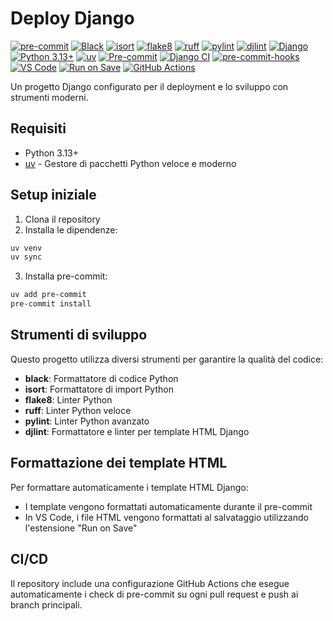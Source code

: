 # Deploy Django

[![pre-commit](https://img.shields.io/badge/pre--commit-enabled-brightgreen?logo=pre-commit)](https://github.com/pre-commit/pre-commit)
[![Black](https://img.shields.io/badge/code%20style-black-000000.svg)](https://github.com/psf/black)
[![isort](https://img.shields.io/badge/%20imports-isort-%231674b1?style=flat)](https://pycqa.github.io/isort/)
[![flake8](https://img.shields.io/badge/linting-flake8-yellowgreen)](https://github.com/PyCQA/flake8)
[![ruff](https://img.shields.io/badge/ruff-enabled-blueviolet)](https://github.com/charliermarsh/ruff)
[![pylint](https://img.shields.io/badge/pylint-enabled-orange)](https://github.com/PyCQA/pylint)
[![djlint](https://img.shields.io/badge/djlint-HTML%20linting-blue)](https://github.com/Riverside-Healthcare/djlint)
[![Django](https://img.shields.io/badge/Django-5.2.0-green.svg)](https://www.djangoproject.com/)
[![Python 3.13+](https://img.shields.io/badge/python-3.13+-blue.svg)](https://www.python.org/downloads/release/python-3130/)
[![uv](https://img.shields.io/badge/uv-package%20manager-blueviolet)](https://github.com/astral-sh/uv)
[![Pre-commit](https://github.com/massimilianoporzio/deploy-django/actions/workflows/pre-commit.yml/badge.svg)](https://github.com/massimilianoporzio/deploy-django/actions/workflows/pre-commit.yml)
[![Django CI](https://github.com/massimilianoporzio/deploy-django/actions/workflows/django.yml/badge.svg)](https://github.com/massimilianoporzio/deploy-django/actions/workflows/django.yml)
[![pre-commit-hooks](https://img.shields.io/badge/pre--commit--hooks-enabled-brightgreen)](https://github.com/pre-commit/pre-commit-hooks)
[![VS Code](https://img.shields.io/badge/VS%20Code-Ready-007ACC?logo=visual-studio-code)](https://code.visualstudio.com/)
[![Run on Save](https://img.shields.io/badge/Run%20on%20Save-enabled-success)](https://marketplace.visualstudio.com/items?itemName=emeraldwalk.RunOnSave)
[![GitHub Actions](https://img.shields.io/badge/GitHub%20Actions-CI%20enabled-2088FF)](https://github.com/features/actions)

Un progetto Django configurato per il deployment e lo sviluppo con strumenti moderni.

## Requisiti

- Python 3.13+
- [uv](https://github.com/astral-sh/uv) - Gestore di pacchetti Python veloce e moderno

## Setup iniziale

1. Clona il repository
2. Installa le dipendenze:

```bash
uv venv
uv sync
```

3. Installa pre-commit:

```bash
uv add pre-commit
pre-commit install
```

## Strumenti di sviluppo

Questo progetto utilizza diversi strumenti per garantire la qualità del codice:

- **black**: Formattatore di codice Python
- **isort**: Formattatore di import Python
- **flake8**: Linter Python
- **ruff**: Linter Python veloce
- **pylint**: Linter Python avanzato
- **djlint**: Formattatore e linter per template HTML Django

## Formattazione dei template HTML

Per formattare automaticamente i template HTML Django:

- I template vengono formattati automaticamente durante il pre-commit
- In VS Code, i file HTML vengono formattati al salvataggio utilizzando l'estensione "Run on Save"

## CI/CD

Il repository include una configurazione GitHub Actions che esegue automaticamente i check di pre-commit su ogni pull request e push ai branch principali.
